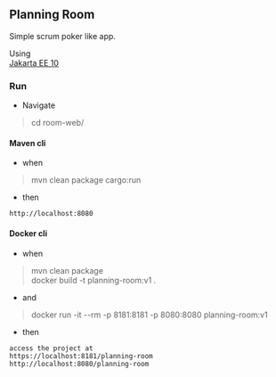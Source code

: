 ## Planning Room

Simple scrum poker like app.

Using \
[Jakarta EE 10](https://jakarta.ee/release/10)

### Run

- Navigate

> cd room-web/

#### Maven cli

- when

> mvn clean package cargo:run

- then

```
http://localhost:8080
```

#### Docker cli

- when

> mvn clean package \
> docker build -t planning-room:v1 .

- and

> docker run -it --rm -p 8181:8181 -p 8080:8080 planning-room:v1

- then

```
access the project at 
https://localhost:8181/planning-room
http://localhost:8080/planning-room
```
